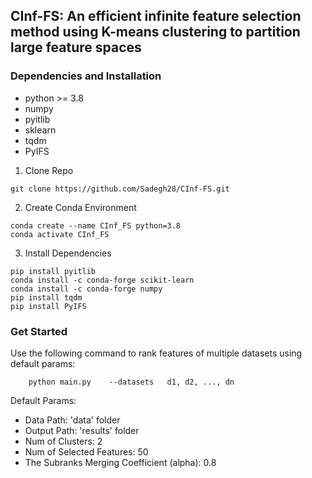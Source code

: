 ## CInf-FS: An efficient infinite feature selection method using K-means clustering to partition large feature spaces

### Dependencies and Installation
* python >= 3.8
* numpy
* pyitlib
* sklearn
* tqdm
* PyIFS

1. Clone Repo
```
git clone https://github.com/Sadegh28/CInf-FS.git
```

2. Create Conda Environment
```
conda create --name CInf_FS python=3.8
conda activate CInf_FS
```

3. Install Dependencies
```
pip install pyitlib 
conda install -c conda-forge scikit-learn
conda install -c conda-forge numpy
pip install tqdm
pip install PyIFS
```

### Get Started

Use the following command to rank features of  multiple datasets using default params: 

        python main.py    --datasets   d1, d2, ..., dn 

Default Params: 
* Data Path: 'data' folder
* Output Path: 'results' folder
* Num of Clusters: 2
* Num of Selected Features: 50
* The Subranks Merging Coefficient (alpha): 0.8

